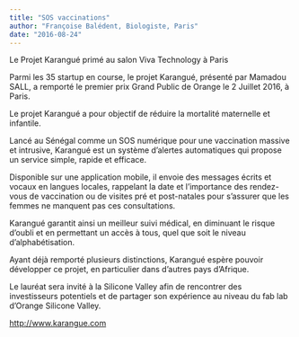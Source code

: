```yaml
---
title: "SOS vaccinations"
author: "Françoise Balédent, Biologiste, Paris"
date: "2016-08-24"
---
```


Le Projet Karangué primé au salon Viva Technology à Paris

Parmi les 35 startup en course, le projet Karangué, présenté par Mamadou SALL, a remporté le premier prix Grand Public de Orange le 2 Juillet 2016, à Paris.

Le projet Karangué a pour objectif de réduire la mortalité maternelle et infantile.

Lancé au Sénégal comme un SOS numérique pour une vaccination massive et intrusive, Karangué est un système d’alertes automatiques qui propose un service simple, rapide et efficace.

Disponible sur une application mobile, il envoie des messages écrits et vocaux en langues locales, rappelant la date et l’importance des rendez-vous de vaccination ou de visites pré et post-natales pour s’assurer que les femmes ne manquent pas ces consultations.

Karangué garantit ainsi un meilleur suivi médical, en diminuant le risque d’oubli et en permettant un accès à tous, quel que soit le niveau d’alphabétisation.

Ayant déjà remporté plusieurs distinctions, Karangué espère pouvoir développer ce projet, en particulier dans d’autres pays d’Afrique.

Le lauréat sera invité à la Silicone Valley afin de rencontrer des investisseurs potentiels et de partager son expérience au niveau du fab lab d’Orange Silicone Valley.

[<http://www.karangue.com>](http://www.karangue.com "http://www.karangue.com")

